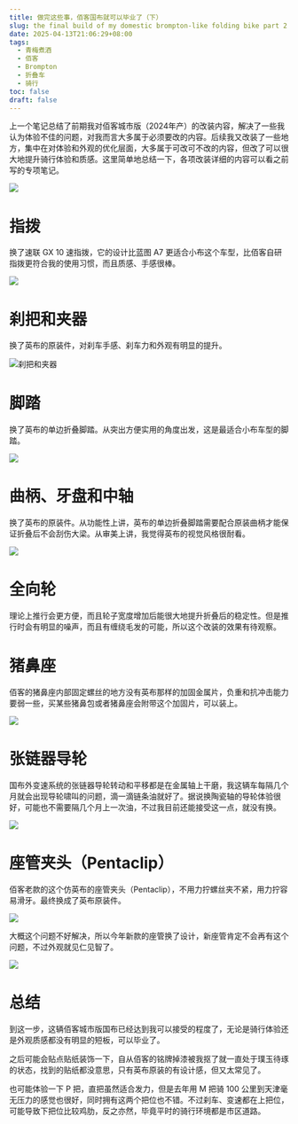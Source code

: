 ```yaml
---
title: 做完这些事，佰客国布就可以毕业了（下）
slug: the final build of my domestic brompton-like folding bike part 2
date: 2025-04-13T21:06:29+08:00
tags:
  - 青梅煮酒
  - 佰客
  - Brompton
  - 折叠车
  - 骑行
toc: false
draft: false
---
```

上一个笔记总结了前期我对佰客城市版（2024年产）的改装内容，解决了一些我认为体验不佳的问题，对我而言大多属于必须要改的内容。后续我又改装了一些地方，集中在对体验和外观的优化层面，大多属于可改可不改的内容，但改了可以很大地提升骑行体验和质感。这里简单地总结一下，各项改装详细的内容可以看之前写的专项笔记。

![](https://raw.githubusercontent.com/xbot/image-hosting/master/blog/2025-04-13-21-29-10-3999DEC0-B9DF-4085-A96E-245C3C532353_1_102_o.jpeg)

# 指拨

换了速联 GX 10 速指拨，它的设计比蓝图 A7 更适合小布这个车型，比佰客自研指拨更符合我的使用习惯，而且质感、手感很棒。

![](https://raw.githubusercontent.com/xbot/image-hosting/master/blog/2025-04-13-21-29-38-49515F26-960B-4E76-BA1B-F5BB030236A2.jpeg)

# 刹把和夹器

换了英布的原装件，对刹车手感、刹车力和外观有明显的提升。

![刹把和夹器](https://raw.githubusercontent.com/xbot/image-hosting/master/blog/2025-03-30-23-53-14-IMG_4160.jpeg)

# 脚踏

换了英布的单边折叠脚踏。从突出方便实用的角度出发，这是最适合小布车型的脚踏。

![](https://raw.githubusercontent.com/xbot/image-hosting/master/blog/2025-04-13-21-30-40-42B7A294-9C15-4F8A-89FC-F6FEF36F0810_1_102_o.jpeg)

# 曲柄、牙盘和中轴

换了英布的原装件。从功能性上讲，英布的单边折叠脚踏需要配合原装曲柄才能保证折叠后不会刮伤大梁。从审美上讲，我觉得英布的视觉风格很耐看。

![](https://raw.githubusercontent.com/xbot/image-hosting/master/blog/2025-04-13-21-33-44-EA7337C5-BCE1-433D-BA37-41AEA15E8FF7_1_102_o.jpeg)

# 全向轮

理论上推行会更方便，而且轮子宽度增加后能很大地提升折叠后的稳定性。但是推行时会有明显的噪声，而且有缠绕毛发的可能，所以这个改装的效果有待观察。

# 猪鼻座

佰客的猪鼻座内部固定螺丝的地方没有英布那样的加固金属片，负重和抗冲击能力要弱一些，买某些猪鼻包或者猪鼻座会附带这个加固片，可以装上。

![](https://raw.githubusercontent.com/xbot/image-hosting/master/blog/2025-04-13-21-34-13-56C2BA67-FACE-4E90-B64E-B89E5DD11553.jpeg)

# 张链器导轮

国布外变速系统的张链器导轮转动和平移都是在金属轴上干磨，我这辆车每隔几个月就会出现导轮啸叫的问题，滴一滴链条油就好了。据说换陶瓷轴的导轮体验很好，可能也不需要隔几个月上一次油，不过我目前还能接受这一点，就没有换。

![](https://raw.githubusercontent.com/xbot/image-hosting/master/blog/2025-04-13-21-34-29-7E0B614C-7966-4303-B1B0-443B54A08667_1_201_a.jpeg)

# 座管夹头（Pentaclip）

佰客老款的这个仿英布的座管夹头（Pentaclip），不用力拧螺丝夹不紧，用力拧容易滑牙。最终换成了英布原装件。

![](https://raw.githubusercontent.com/xbot/image-hosting/master/blog/2025-04-24-20-12-41-80E88CEB-4070-4FFF-B602-79CD4BDAD843_1_102_o.jpeg)

大概这个问题不好解决，所以今年新款的座管换了设计，新座管肯定不会再有这个问题，不过外观就见仁见智了。

![](https://raw.githubusercontent.com/xbot/image-hosting/master/blog/2025-04-24-20-05-20-4882EF99-099F-4B6E-8F61-2FEDE36C79E8.jpeg)

# 总结

到这一步，这辆佰客城市版国布已经达到我可以接受的程度了，无论是骑行体验还是外观质感都没有明显的短板，可以毕业了。

之后可能会贴点贴纸装饰一下，自从佰客的铭牌掉漆被我抠了就一直处于璞玉待琢的状态，找到的贴纸都没意思，只有英布原装的有设计感，但又太常见了。

也可能体验一下 P 把，直把虽然适合发力，但是去年用 M 把骑 100 公里到天津毫无压力的感觉也很好，同时拥有这两个把位也不错。不过刹车、变速都在上把位，可能导致下把位比较鸡肋，反之亦然，毕竟平时的骑行环境都是市区道路。